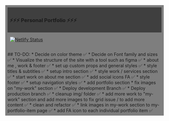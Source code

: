 <div style="background:rgba(0,0,0,0.5);padding:0.5em;">
<div style="background:rgba(0,0,0,0.5);padding:0.5em;">
<h3>⚡️⚡️⚡️ Personal Portfolio ⚡️⚡️⚡️</h3> 
</div> 

 
[![Netlify Status](https://api.netlify.com/api/v1/badges/b920d3f1-6c6c-47b8-b269-2278720e34b1/deploy-status)](https://app.netlify.com/sites/lukeh/deploys) 
<div class="a" style="margin-top: 30px;">  
## TO-DO: 
  * Decide on color theme  ✅
  * Decide on Font family and sizes  ✅
  * Visualize the structure of the site with a tool such as figma ✅
  * about me , work & footer ✅
  * set up custom props and general styles ✅
  * style titles & subtitles ✅
  * setup intro section ✅
  * style work / services section ✅
  * start work on about me section ✅
  * add social icons FA ✅
  * style footer ✅
  * setup navigation styles ✅
  * add portfolio section 
  * fix images on "my-work" section ✅
  * Deploy development Branch ✅ 
  * Deploy production branch ✅
  * cleanup img/ folder ✅
  * add more work to "my-work" section and add more images to fix grid issue / to add more content ✅
  * clean and refactor  ✅
  * link images in my-work section to my-portfolio-item page ✅
  * add FA icon to each individual portfolio item ✅
</div> 

